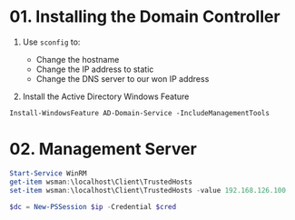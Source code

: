 # 01. Installing the Domain Controller

1. Use `sconfig` to:
    - Change the hostname
    - Change the IP address to static
    - Change the DNS server to our won IP address

2. Install the Active Directory Windows Feature

```shell
Install-WindowsFeature AD-Domain-Service -IncludeManagementTools
```



# 02. Management Server
```powershell
Start-Service WinRM
get-item wsman:\localhost\Client\TrustedHosts
set-item wsman:\localhost\Client\TrustedHosts -value 192.168.126.100

$dc = New-PSSession $ip -Credential $cred
```
